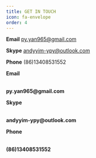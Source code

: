 ```yaml
---
title: GET IN TOUCH
icon: fa-envelope
order: 4
---
```


**Email**
[py.yan965@gmail.com](py.yan965@gmail.com)


**Skype**
andyyim-ypy@outlook.com

**Phone**
(86)13408531552

<p style="text-align:left">
<b>Email</p> </br>
<a herf="py.yan965@gmail.com">py.yan965@gmail.com</a>
</p>

<p style="text-align:left">
    <b>Skype</p> </br>
    andyyim-ypy@outlook.com
    </p>

<p style="text-align:left">
    <b>Phone</p> </br>
    (86)13408531552
    </p>




